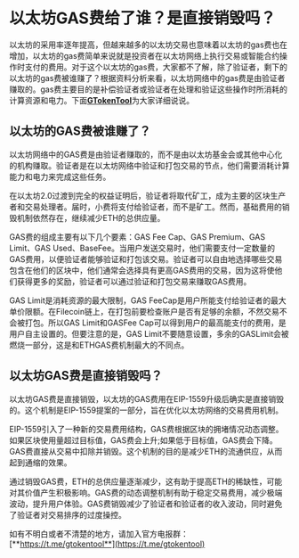# 以太坊GAS费给了谁？是直接销毁吗？

以太坊的采用率逐年提高，但越来越多的以太坊交易也意味着以太坊的gas费也在增加，以太坊的gas费简单来说就是投资者在以太坊网络上执行交易或智能合约操作时支付的费用。对于这个以太坊的gas费，大家都不了解，除了验证者，剩下的以太坊的gas费被谁赚了？根据资料分析来看，以太坊网络中的gas费是由验证者赚取的。gas费主要目的是补偿验证者或验证者在处理和验证这些操作时所消耗的计算资源和电力。下面[**GTokenTool**](https://www.gtokentool.com)为大家详细说说。

## 以太坊的GAS费被谁赚了？

以太坊网络中的GAS费是由验证者赚取的，而不是由以太坊基金会或其他中心化的机构赚取。验证者是在以太坊网络中验证和打包交易的节点，他们需要消耗计算能力和电力来完成这些任务。

在以太坊2.0过渡到完全的权益证明后，验证者将取代矿工，成为主要的区块生产者和交易处理者。届时，小费将支付给验证者，而不是矿工。然而，基础费用的销毁机制依然存在，继续减少ETH的总供应量。

GAS费的组成主要有以下几个要素：GAS Fee Cap、GAS Premium、GAS Limit、GAS Used、BaseFee。当用户发送交易时，他们需要支付一定数量的GAS费用，以便验证者能够验证和打包该交易。验证者可以自由地选择哪些交易包含在他们的区块中，他们通常会选择具有更高GAS费用的交易，因为这将使他们获得更多的奖励，验证者可以通过验证和打包交易来赚取GAS费用。

GAS Limit是消耗资源的最大限制，GAS FeeCap是用户所能支付给验证者的最大单价限额。在Filecoin链上，在打包前要检查账户是否有足够的余额，不然交易不会被打包。所以GAS Limit和GASFee Cap可以得到用户的最高能支付的费用，是用户自主设置的。但要注意的是，GAS Limit不要随意设置，多余的GASLimit会被燃烧一部分，这是和ETHGAS费机制最大的不同点。

## 以太坊GAS费是直接销毁吗？

以太坊GAS费是直接销毁，以太坊的GAS费用在EIP-1559升级后确实是直接销毁的。这个机制是EIP-1559提案的一部分，旨在优化以太坊网络的交易费用机制。

EIP-1559引入了一种新的交易费用结构，GAS费根据区块的拥堵情况动态调整。如果区块使用量超过目标值，GAS费会上升;如果低于目标值，GAS费会下降。GAS费直接从交易中扣除并销毁。这个机制的目的是减少ETH的流通供应，从而起到通缩的效果。

通过销毁GAS费，ETH的总供应量逐渐减少，这有助于提高ETH的稀缺性，可能对其价值产生积极影响。GAS费的动态调整机制有助于稳定交易费用，减少极端波动，提升用户体验。GAS费销毁减少了验证者和验证者的收入波动，同时避免了验证者对交易排序的过度操控。

如有不明白或者不清楚的地方，请加入官方电报群：[**https://t.me/gtokentool**](https://t.me/gtokentool)
